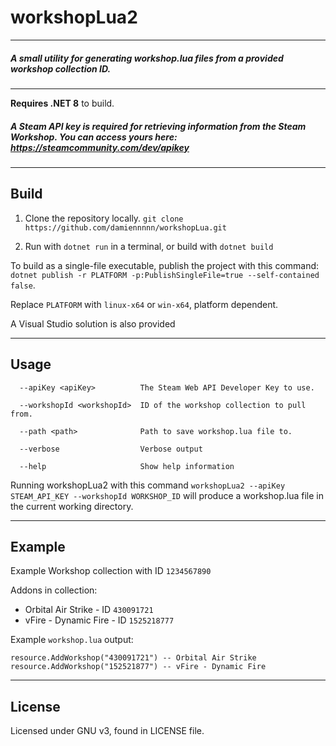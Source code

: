 # workshopLua2
------------
##### A small utility for generating workshop.lua files from a provided workshop collection ID.
------------

**Requires .NET 8** to build.


##### A Steam API key is required for retrieving information from the Steam Workshop. You can access yours here: https://steamcommunity.com/dev/apikey

------------
## Build

1. Clone the repository locally.
`git clone https://github.com/damiennnnn/workshopLua.git`

2. Run with `dotnet run` in a terminal, or build with `dotnet build`

To build as a single-file executable, publish the project with this command: 
`dotnet publish -r PLATFORM -p:PublishSingleFile=true --self-contained false`.

Replace `PLATFORM` with `linux-x64` or `win-x64`, platform dependent.

A Visual Studio solution is also provided

------------
## Usage

```
  --apiKey <apiKey>          The Steam Web API Developer Key to use.
  
  --workshopId <workshopId>  ID of the workshop collection to pull from.
  
  --path <path>              Path to save workshop.lua file to.
  
  --verbose                  Verbose output
  
  --help                     Show help information
```

Running workshopLua2 with this command `workshopLua2 --apiKey STEAM_API_KEY --workshopId WORKSHOP_ID` will produce a workshop.lua file in the current working directory.

------------

## Example

Example Workshop collection with ID `1234567890`

Addons in collection:
- Orbital Air Strike - ID `430091721`
- vFire - Dynamic Fire - ID `1525218777`

Example `workshop.lua` output:
```
resource.AddWorkshop("430091721") -- Orbital Air Strike
resource.AddWorkshop("152521877") -- vFire - Dynamic Fire
```

------------

## License

Licensed under GNU v3, found in LICENSE file.